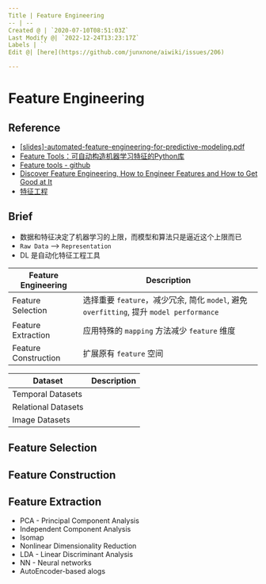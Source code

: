 ```yaml
---
Title | Feature Engineering
-- | --
Created @ | `2020-07-10T08:51:03Z`
Last Modify @| `2022-12-24T13:23:17Z`
Labels | ``
Edit @| [here](https://github.com/junxnone/aiwiki/issues/206)

---
```

# Feature Engineering


## Reference

- [[slides]-automated-feature-engineering-for-predictive-modeling.pdf](https://github.com/junxnone/tech-io/files/4902046/slides.-automated-feature-engineering-for-predictive-modeling.pdf)
- [Feature Tools：可自动构造机器学习特征的Python库](https://blog.csdn.net/hellozhxy/article/details/80772872)
- [Feature tools - github](https://github.com/FeatureLabs/featuretools)
- [Discover Feature Engineering, How to Engineer Features and How to Get Good at It](https://machinelearningmastery.com/discover-feature-engineering-how-to-engineer-features-and-how-to-get-good-at-it/)
- [特征工程](https://feisky.xyz/machine-learning/basic/feature-engineering.html)

## Brief
- 数据和特征决定了机器学习的上限，而模型和算法只是逼近这个上限而已
- `Raw Data` --> `Representation`
- DL 是自动化特征工程工具

Feature Engineering |  Description
-- | --
Feature Selection | 选择重要 `feature`，减少冗余, 简化 `model`, 避免 `overfitting`, 提升 `model performance`
Feature Extraction  | 应用特殊的 `mapping` 方法减少 `feature` 维度
Feature Construction | 扩展原有 `feature` 空间


Dataset | Description
-- | --
Temporal Datasets |
Relational Datasets | 
Image Datasets |

## Feature Selection
## Feature Construction 

## Feature Extraction
- PCA - Principal Component Analysis
- Independent Component Analysis
- Isomap
- Nonlinear Dimensionality Reduction
- LDA - Linear Discriminant Analysis 
- NN - Neural networks
- AutoEncoder-based alogs

